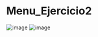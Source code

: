 # Menu_Ejercicio2
![image](https://github.com/Ingrith-R2/Menu_Ejercicio2/assets/117744029/6b6145e8-3ae6-4093-ae4b-72c78cf63a01)
![image](https://github.com/Ingrith-R2/Menu_Ejercicio2/assets/117744029/80bde91c-7ecb-4749-9ad1-c63826d9f8f9)

